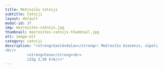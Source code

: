 ```yaml
---
title: Mežrozīšu čatnijs
subtitle: Čatniji
layout: default
modal-id: 37
img: mezrozites-catnijs.jpg
thumbnail: mezrozites-catnijs-thumbnail.jpg
alt: image-alt
category: catniji
description: "<strong>Sastāvdaļas</strong>: Mežrozīšu biezenis, sīpoli, čili pipari, pūdercukurs, ābolu etiķis, sāls, pipari.<br/>
<br/>
          <strong>Cena</strong><br>
          125g 3,50 €<br/>"
---
```

